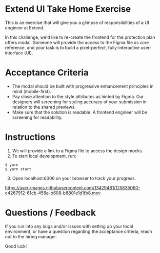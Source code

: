 # Extend UI Take Home Exercise

This is an exercise that will give you a glimpse of responsibilities of a UI engineer at Extend.

In this challenge, we'd like to re-create the frontend for the protection plan offers modal. Someone will provide the access to the Figma file as core reference, and your task is to build a pixel-perfect, fully-interactive user-interface (UI).

# Acceptance Criteria
- The modal should be built with progressive enhancement principles in mind (mobile-first).
- Pay close attention to the style attributes as hinted by Figma. Our designers will screening for styling accuracy of your submission in relation to the shared previews. 
- Make sure that the solution is readable. A frontend engineer will be screening for readability.

# Instructions

1. We will provide a link to a Figma file to access the design mocks.
2. To start local development, run:
```
$ yarn
$ yarn start
``` 
3. Open localhost:6006 on your browser to track your progress.

https://user-images.githubusercontent.com/13429481/125835080-c4267912-61cb-456a-b608-b8801e1d1fb8.mov


# Questions / Feedback

If you run into any bugs and/or issues with setting up your local environment, or have a question regarding the acceptance criteria, reach out to the hiring manager.

Good luck!
